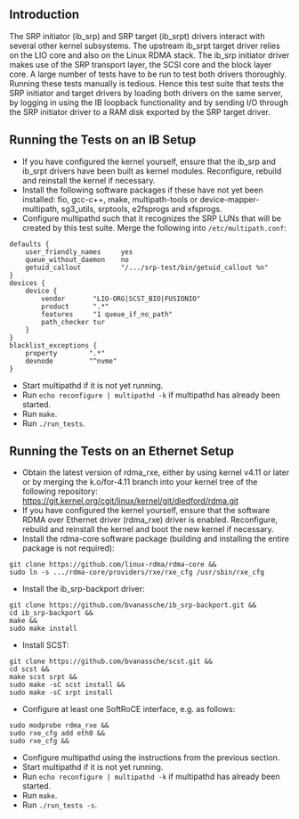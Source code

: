Introduction
------------

The SRP initiator (ib_srp) and SRP target (ib_srpt) drivers interact with
several other kernel subsystems. The upstream ib_srpt target driver relies on
the LIO core and also on the Linux RDMA stack. The ib_srp initiator driver
makes use of the SRP transport layer, the SCSI core and the block layer
core. A large number of tests have to be run to test both drivers
thoroughly. Running these tests manually is tedious. Hence this test suite
that tests the SRP initiator and target drivers by loading both drivers on the
same server, by logging in using the IB loopback functionality and by sending
I/O through the SRP initiator driver to a RAM disk exported by the SRP target
driver.

Running the Tests on an IB Setup
--------------------------------

* If you have configured the kernel yourself, ensure that the ib_srp and
  ib_srpt drivers have been built as kernel modules. Reconfigure, rebuild and
  reinstall the kernel if necessary.
* Install the following software packages if these have not yet been
  installed: fio, gcc-c++, make, multipath-tools or device-mapper-multipath,
  sg3_utils, srptools, e2fsprogs and xfsprogs.
* Configure multipathd such that it recognizes the SRP LUNs that will be
  created by this test suite. Merge the following into `/etc/multipath.conf`:

<span></span>

    defaults {
        user_friendly_names     yes
        queue_without_daemon    no
        getuid_callout          "/.../srp-test/bin/getuid_callout %n"
    }
    devices {
        device {
            vendor       "LIO-ORG|SCST_BIO|FUSIONIO"
            product      ".*"
            features     "1 queue_if_no_path"
            path_checker tur
        }
    }
    blacklist_exceptions {
        property        ".*"
        devnode         "^nvme"
    }

* Start multipathd if it is not yet running.
* Run `echo reconfigure | multipathd -k` if multipathd has already been started.
* Run `make`.
* Run `./run_tests`.

Running the Tests on an Ethernet Setup
--------------------------------------

* Obtain the latest version of rdma_rxe, either by using kernel v4.11 or later
  or by merging the k.o/for-4.11 branch into your kernel tree of the following
  repository: https://git.kernel.org/cgit/linux/kernel/git/dledford/rdma.git
* If you have configured the kernel yourself, ensure that the software RDMA
  over Ethernet driver (rdma_rxe) driver is enabled. Reconfigure, rebuild and
  reinstall the kernel and boot the new kernel if necessary.
* Install the rdma-core software package (building and installing the entire
  package is not required):

<span></span>

    git clone https://github.com/linux-rdma/rdma-core &&
    sudo ln -s .../rdma-core/providers/rxe/rxe_cfg /usr/sbin/rxe_cfg

* Install the ib_srp-backport driver:

<span></span>

    git clone https://github.com/bvanassche/ib_srp-backport.git &&
    cd ib_srp-backport &&
    make &&
    sudo make install

* Install SCST:

<span></span>

    git clone https://github.com/bvanassche/scst.git &&
    cd scst &&
    make scst srpt &&
    sudo make -sC scst install &&
    sudo make -sC srpt install

* Configure at least one SoftRoCE interface, e.g. as follows:

<span></span>

    sudo modprobe rdma_rxe &&
    sudo rxe_cfg add eth0 &&
    sudo rxe_cfg &&

* Configure multipathd using the instructions from the previous section.
* Start multipathd if it is not yet running.
* Run `echo reconfigure | multipathd -k` if multipathd has already been started.
* Run `make`.
* Run `./run_tests -s`.
